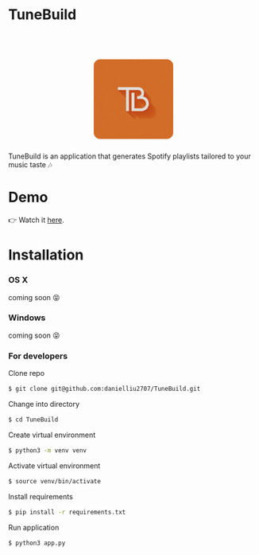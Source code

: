 # TuneBuild

<h1 align="center">
  <br>
  <img src="https://github.com/danielliu2707/TuneBuild/blob/main/templates/assets/images/logo.png" width="160">
</h1>

TuneBuild is an application that generates Spotify playlists tailored to your music taste 🎶

# Demo
👉 Watch it <a href="https://www.youtube.com/embed/tgbNymZ7vqY">here</a>.
<br>

# Installation

### OS X
coming soon :stuck_out_tongue_closed_eyes:

### Windows
coming soon :stuck_out_tongue_closed_eyes:

### For developers

Clone repo

```sh
$ git clone git@github.com:danielliu2707/TuneBuild.git
```

Change into directory

```sh
$ cd TuneBuild
```

Create virtual environment

```sh
$ python3 -m venv venv
```

Activate virtual environment

```sh
$ source venv/bin/activate
```

Install requirements

```sh
$ pip install -r requirements.txt
```

Run application

```sh
$ python3 app.py
```